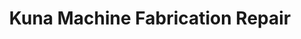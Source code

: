 ---
title: "Kuna Machine Fabrication Repair"
url: /kuna/kuna-machine-fabrication-repair/
shop: Allgemein
---